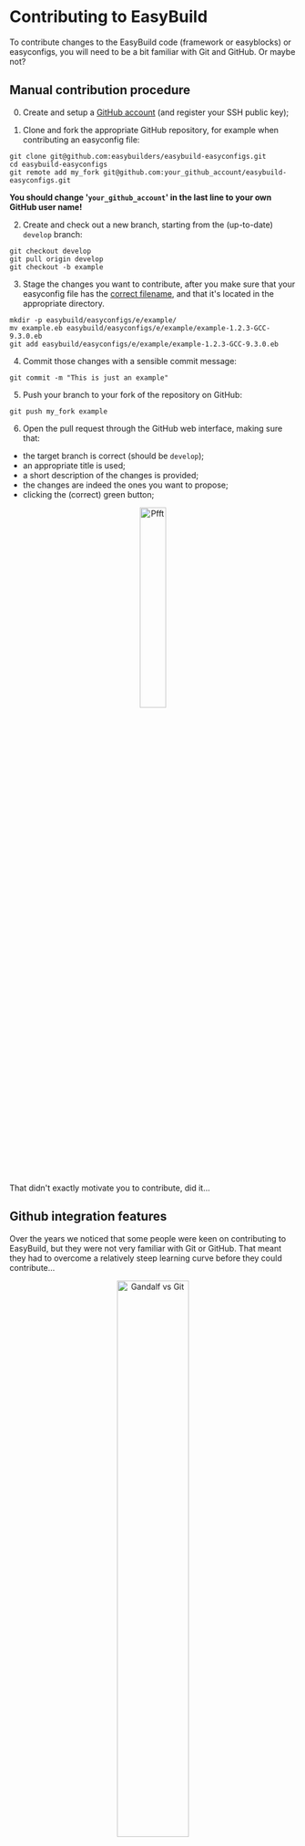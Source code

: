# Contributing to EasyBuild

To contribute changes to the EasyBuild code (framework or easyblocks) or easyconfigs,
you will need to be a bit familiar with Git and GitHub. Or maybe not?

## Manual contribution procedure

0) Create and setup a [GitHub account](https://github.com/join) (and register your SSH public key);

1) Clone and fork the appropriate GitHub repository, for example when contributing an easyconfig file:

```shell
git clone git@github.com:easybuilders/easybuild-easyconfigs.git
cd easybuild-easyconfigs
git remote add my_fork git@github.com:your_github_account/easybuild-easyconfigs.git
```

**You should change '`your_github_account`' in the last line to your own GitHub user name!**

2) Create and check out a new branch, starting from the (up-to-date) ``develop`` branch:

```
git checkout develop
git pull origin develop
git checkout -b example
```

3) Stage the changes you want to contribute, after you make sure that your easyconfig file has the
[correct filename](../basic_usage/#easyconfig-filenames), and that it's located in the appropriate directory.

```shell
mkdir -p easybuild/easyconfigs/e/example/
mv example.eb easybuild/easyconfigs/e/example/example-1.2.3-GCC-9.3.0.eb
git add easybuild/easyconfigs/e/example/example-1.2.3-GCC-9.3.0.eb
```

4) Commit those changes with a sensible commit message:

```shell
git commit -m "This is just an example"
```

5) Push your branch to your fork of the repository on GitHub:

```shell
git push my_fork example
```

6) Open the pull request through the GitHub web interface, making sure that:

* the target branch is correct (should be `develop`);
* an appropriate title is used;
* a short description of the changes is provided;
* the changes are indeed the ones you want to propose;
* clicking the (correct) green button;

<div align="center"><img src="../../img/pfft.png" alt="Pfft" width="30%"/></div>

That didn't exactly motivate you to contribute, did it...

## Github integration features

Over the years we noticed that some people were keen on contributing to EasyBuild,
but they were not very familiar with Git or GitHub. That meant they had to overcome a
relatively steep learning curve before they could contribute...

<div align="center"><img src="../../img/no_git.png" alt="Gandalf vs Git" width="50%"/></div>

In addition, the contribution workflow can be a bit daunting and time consuming,
even if you're already familiar with the procedure. You will have dozens of
branches flying around in no time, and if you get stuck in a weird corner
with `git` you may quickly end up demotivated.

This is frustrating not only for the people who wanted to contribute but
also for the EasyBuild maintainers, and it doesn't agree with the philosophy of
a project that aims to *automate* tedious software installation procedures.

At the end of 2015 efforts were made to tackle this issue by implementing
GitHub integration features in EasyBuild, which automate the contribution
workflow by running `git` commands and interacting with the [GitHub API](https://docs.github.com/en/rest).

We will briefly go over some of these features here, but they are also covered in detail [in the EasyBuild documentation](https://docs.easybuild.io/en/latest/Integration_with_GitHub.html).

### Requirements & configuration

First of all, the GitHub integration features impose a couple of additional [requirements](https://docs.easybuild.io/en/latest/Integration_with_GitHub.html)
and configuration.


**Additional dependencies**

Both the `GitPython` and `keyring` Python packages as well as the `keyrings.cryptfile` add-on package must be installed.
In the prepared environment, you can do this via:

```shell
pip3 install --user GitPython keyring keyrings.cryptfile
```

!!! Note
    You may experiences problems installing the ``cryptography`` Python packages,
    which is a dependency of keyring. The underlying cause is that you need to have
    the [``Rust``](https://www.rust-lang.org/) compiler installed to install the latest version
    of ``cryptography`` (see [here](https://github.com/pyca/cryptography/issues/5771)).

    You can work around this issue using:

    ```shell
    pip3 install --user 'cryptography<3.4'
    ```

**SSH public key in GitHub account**

You need to have a GitHub account that has your SSH public key registered in it
(via [https://github.com/settings/keys](https://github.com/settings/keys)).

If you need to generate an SSH key pair, you can run the following command:

```shell
ssh-keygen -a 100 -t ed25519
```

You can copy the SSH public key from the output of this command:

```shell
cat .ssh/id_ed25519.pub
```


**Forked repository in GitHub**

In addition, you must have *forked* the EasyBuild repository you want to contribute to
(for example [https://github.com/easybuilders/easybuild-easyconfigs](https://github.com/easybuilders/easybuild-easyconfigs)).

**EasyBuild configuration, incl. GitHub token**

You also have to configure EasyBuild a bit more, so it knows about your
GitHub user name *and* has a GitHub token available in order to perform actions
in GitHub with your credentials.

To do this, you should define the `github-user` configuration option and
run the "`eb --install-github-token`" command:

```shell
# replace 'ebtutorial' with your own GitHub username!
$ export EASYBUILD_GITHUB_USER=ebtutorial
$ eb --install-github-token
```

To create a GitHub token:

* Visit [https://github.com/settings/tokens](https://github.com/settings/tokens).
* Click *"Personal access tokens"*.
* Click followed by *"Generate new token"*.
* Give the token a name (for example *"Token for EasyBuild"*).
* Select both the '`public_repo`' (in the '`repo`' section) and '`gist`' scopes.
* Click the green *"Generate token"* button.
* Copy the generated token.
* Paste the token when asked by `--install-github-token` (and hit *Enter*).
* Enter a password to encrypt your GitHub token.

The output should look something like this:

```shell
$ eb --install-github-token
== temporary log file in case of crash /tmp/eb-9z0bdve9/easybuild-hfpti62w.log
Token: 
Validating token...
Token seems to be valid, installing it.
Please set a password for your new keyring: 
Please confirm the password:
Token 'fed..987' installed!
```


**Checking status of GitHub integration**

You can check the status of the GitHub integration using "`eb --check-github`":

```shell
$ eb --check-github
== temporary log file in case of crash /tmp/eb-4ckdlyfy/easybuild-gp69ev2w.log

Checking status of GitHub integration...

Making sure we're online...OK

* GitHub user...ebtutorial => OK
Please enter password for encrypted keyring:
* GitHub token...fed..987 (len: 40) => OK (validated)
* git command...OK ("git version 1.8.3.1; ")
* GitPython module...OK (GitPython version 3.1.3)
* push access to ebtutorial/easybuild-easyconfigs repo @ GitHub...OK
* creating gists...OK
* location to Git working dirs... not found (suboptimal)

All checks PASSed!

Status of GitHub integration:
* --from-pr: OK
* --new-pr: OK
* --review-pr: OK
* --update-pr: OK
* --upload-test-report: OK
```

If you see '`OK`' for each of the status checks, you're all set
to try out the GitHub integration features!

!!! Note
    If your SSH private key is protected with a password, you may need
    to enter your password a couple of times when running "`eb --check-github`".

    You can avoid this by [using an SSH agent](https://docs.github.com/en/authentication/connecting-to-github-with-ssh/generating-a-new-ssh-key-and-adding-it-to-the-ssh-agent).

!!! Note
    If you see the ``push access`` check fail with ``Failed to fetch branch 'main'``,
    you will need to rename the ``master`` branch in your fork of the ``easybuild-easyconfigs``
    repository from ``master`` to ``main`` (this is required since EasyBuild v4.3.3).

    This can be done via the *pencil* icon at
    [https://github.com/YOUR_GITHUB_ACCOUNT/easybuild-easyconfigs/branches](https://github.com/YOUR_GITHUB_ACCOUNT/easybuild-easyconfigs/branches)
    (replace ``YOUR_GITHUB_ACCOUNT`` with the name of your GitHub account in this URL).

### Creating pull requests

The GitHub integration in EasyBuild allows you to **create pull requests
using the `eb` command**, without even leaving your shell environment.
How cool is that‽

To create a pull request to the `easybuild-easyconfigs` repository,
you can either do it in a single go by
running "`eb --new-pr`" and passing it one or more easyconfig files to add
into the pull request.

The more detailed option is to first create a branch in your repository fork
in GitHub via "`eb --new-branch-github`" and then later open the pull request
via "`eb --new-pr-from-branch`". This method can be useful when preparing multiple
interdependent pull requests, or to check whether your changes pass the unit tests
(which are run automatically in the GitHub Actions CI environment for
all branches pushed to your fork).

The `--new-pr` option can also be used to open pull requests to the easyblocks
and framework repositories, and it will even automatically determine the target
repository based on the contents of the files you provide. Whoa!

You can control the target repository for your pull request using
`--pr-target-account` (default is `easybuilders`) and `--pr-target-repo`.

If you want you can carefully double check your work before actually
opening the pull request by doing a dry run via "`eb --dry-run --new-pr`"
or "`eb -D --new-pr`".

Finally, you can use "`eb --preview-pr`" to see how the easyconfig files
for which you plan to create a pull request differ from existing easyconfig
files.

### Updating pull requests

To update an existing pull request with additional changes
you can use "`eb --update-pr`" and pass the pull request ID,
alongside the paths to the updated files.

If you have only created a branch (for example via `eb --new-branch-github`)
you can update it via `--update-branch-github` in the same way,
passing the branch name instead of a pull request ID.

### Using a pull request

Next to creating and updating branches and pull requests
you can also *use* easyconfig files and easyblocks from a pull request,
regardless of its status (open, merged, or closed). This is particularly
useful when testing contributions, or to install software for which 
support is not yet included in the latest EasyBuild release.

Using the `--from-pr` option you can install easyconfig files from the
pull request with specified ID. By default all easyconfig files that are
touched by the pull request will be installed, but you can specify
particular ones to use as well. It is generally advised to also use the
`--robot` option to ensure that the easyconfig files are installed in the
correct order with respect to dependencies.

Similarly, using a new or updated easyblock from a pull request is as simple
as using the `--include-easyblocks-from-pr` option. And of course you can
combine it with `--from-pr`!

Via `--upload-test-report` you can let EasyBuild submit a comment into the
easyconfig pull request to show that the installation worked on your system. This is
useful for others to know, in particular EasyBuild maintainers, since the comment
will include information about your system (OS, processor, etc.) and your EasyBuild configuration.

## Demo

That is a lot to digest, so let us make this a bit more concrete with an example:
we will open a pull request for the [`eb-tutorial` example software](../adding_support_additional_software/#example) to *a fork* of the [`easybuild-easyconfigs` repository](https://github.com/easybuilders/easybuild-easyconfigs) using the `eb` command,
and submit a test report in it.

!!! Note
    Make sure that you have correctly configured the GitHub integration,
    [see above](#requirements-configuration).

### Creating pull request

We first configure EasyBuild to target the `ebtutorial` GitHub account rather
than the default `easybuilders` GitHub organisation,
by defining the `pr-target-account` configuration setting:

```shell
export EASYBUILD_PR_TARGET_ACCOUNT=ebtutorial
```

In the output of "`eb --show-config`" you should see a line like this:

```
pr-target-account (E) = ebtutorial
```

We only do this to avoid that lots of pull requests for the `eb-tutorial`
example software are opened in the [central easyconfigs repository](https://github.com/easybuilders/easybuild-easyconfigs).

Opening a pull request is as simple as running "`eb --new-pr`" and passing
the easyconfig file:

```shell
$ eb --new-pr example.eb
== temporary log file in case of crash /tmp/eb-ggr6scbq/easybuild-hnk271xj.log
== found valid index for /home/example/.local/easybuild/easyconfigs, so using it...
== fetching branch 'develop' from https://github.com/ebtutorial/easybuild-easyconfigs.git...
== copying files to /tmp/eb-ggr6scbq/git-working-dirxwk1fzaw/easybuild-easyconfigs...
== pushing branch '20200622095415_new_pr_eb-tutorial100' to remote 'github_ebtutorial_qgtfU' (git@github.com:ebtutorial/easybuild-easyconfigs.git)
Enter passphrase for key '/home/example/.ssh/id_rsa': 
Please enter password for encrypted keyring:

Opening pull request
* target: ebtutorial/easybuild-easyconfigs:develop
* from: ebtutorial/easybuild-easyconfigs:20200622095415_new_pr_eb-tutorial100
* title: "{tools}[GCC/11.2.0] eb-tutorial v1.0.1"
* labels: new
* description:
"""
(created using `eb --new-pr`)

"""
* overview of changes:
 easybuild/easyconfigs/e/eb-tutorial/eb-tutorial-1.0.1-GCC-11.2.0.eb | 26 ++++++++++++++++++++++++++
 1 file changed, 26 insertions(+)

Opened pull request: https://github.com/ebtutorial/easybuild-easyconfigs/pull/
== Temporary log file(s) /tmp/eb-ggr6scbq/easybuild-hnk271xj.log* have been removed.
== Temporary directory /tmp/eb-ggr6scbq has been removed.
```

Take a moment to grasp what we did here: we ran **a single `eb` command** which
took care of the **[whole contribution procedure](#manual-contribution-procedure)** for us, including:

* Cloning the `easybuilders/easybuild-easyconfigs` repository and checking out the `develop` branch (in a temporary
  directory);
* Picking a sensible name for a branch and creating it;
* Adding the `eb-tutorial` easyconfig file to the branch, in the correct location
  (`easybuild/easyconfigs/e/eb-tutorial/`) and with the correct filename (`eb-tutorial-1.0.1-GCC-11.2.0.eb`);
* Pushing the branch to our fork (`example/easybuild-easyconfigs`);
* Actually opening the pull request, using an informative title.

That is so... easy!

This feature not only *significantly* lowers the bar for contributing,
it also saves quite a bit of time since you don't need to double check
various details (like targeting the `develop` branch) or spend time on
coming up with a nice looking title or funny branch name (although you
still can if you really want to).

There are a couple of nice side effects too, like not having any local branches
to tidy up on once the pull request gets merged (since `--new-pr` created the
branch only in a temporary directory).

If many contributions are made via `--new-pr` it also simplifies the task
of EasyBuild maintainers, since pull requests opened this way have a particular
structure to them and thus are easier to digest because they look familiar.

### Uploading test report

After opening the pull request, we should also upload a test report to show that the installation is working.
This is just as easy as creating the pull request.

First make sure that the pre-installed software in the prepared environment
is available, since the required dependencies for `eb-tutorial` are already
installed there:

```shell
module use /easybuild/modules/all
```

You can verify which dependencies are still missing using `--from-pr` combined with `--missing`:

```shell
# change '1' to the ID of your own pull request (see output of --new-pr)
$ eb --from-pr 123 --missing
== temporary log file in case of crash /tmp/eb-ioi9ywm1/easybuild-e3v0xa1b.log
Please enter password for encrypted keyring:
== found valid index for /home/example/.local/easybuild/easyconfigs, so using it...

1 out of 20 required modules missing:

* eb-tutorial/1.0.1-GCC-11.2.0 (eb-tutorial-1.0.1-GCC-11.2.0.eb)
```

Uploading a test report boils down to combining `--from-pr` with `--upload-test-report`:

```shell
# change '1' to the ID of your own pull request (see output of --new-pr)
$ eb --rebuild --from-pr 123 --upload-test-report
Please enter password for encrypted keyring:
...
== processing EasyBuild easyconfig /tmp/eb-bnb1pv3n/files_pr65/e/eb-tutorial/eb-tutorial-1.0.1-GCC-11.2.0.eb
== building and installing eb-tutorial/1.0.1-GCC-11.2.0...
...
== COMPLETED: Installation ended successfully (took 2 sec)
...
Adding comment to easybuild-easyconfigs issue #65: 'Test report by @ebtutorial
**SUCCESS**
Build succeeded for 1 out of 1 (1 easyconfigs in this PR)
example - Linux centos linux 8.5, x86_64, Intel(R) Core(TM) E5-2660 v4 @ 2.00GHz (broadwell), Python 3.6.8
See https://gist.github.com/f7c74159c809029afd99e30e4d994ef1 for a full test report.'
== Test report uploaded to https://gist.github.com/f7c74159c809029afd99e30e4d994ef1 and mentioned in a comment in easyconfigs PR#1
```

Note that we may need to use `--rebuild` here since `eb-tutorial` may already be installed.

This results in a comment being added to the pull request:

<div align="center"><img src="../../img/test_report_comment.png" alt="Test report comment" width="75%"/></div>

The gist linked from this comment provides more detailed information:

<div align="center"><img src="../../img/test_report_gist.png" alt="Test report gist" width="75%"/></div>

---

[*next: Comparison with other tools*](comparison_other_tools.md) - [*(back to overview page)*](index.md)

